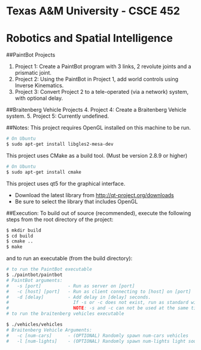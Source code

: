 Texas A&M University - CSCE 452
===============================
# Robotics and Spatial Intelligence

##PaintBot Projects
1. Project 1: Create a PaintBot program with 3 links, 2 revolute joints and a prismatic joint.
2. Project 2: Using the PaintBot in Project 1, add world controls using Inverse Kinematics.
3. Project 3: Convert Project 2 to a tele-operated (via a network) system, with optional delay.

##Braitenberg Vehicle Projects
4. Project 4: Create a Braitenberg Vehicle system.
5. Project 5: Currently undefined.

##Notes:
This project requires OpenGL installed on this machine to be run.
```bash
# On Ubuntu
$ sudo apt-get install libgles2-mesa-dev
```

This project uses CMake as a build tool.  (Must be version 2.8.9 or higher)
```bash
# On Ubuntu
$ sudo apt-get install cmake
```

	
This project uses qt5 for the graphical interface.
- Download the latest library from http://qt-project.org/downloads
- Be sure to select the library that includes OpenGL
	

##Execution:
To build out of source (recommended),
execute the following steps from the root directory of the project:
```bash
$ mkdir build
$ cd build
$ cmake ..
$ make
```

and to run an executable (from the build directory):
```bash
# to run the PaintBot executable
$ ./paintbot/paintbot
# PaintBot arguments:
#   -s [port]          - Run as server on [port]
#   -c [host] [port]   - Run as client connecting to [host] on [port]
#   -d [delay]         - Add delay in [delay] seconds.  
#                        If -s or -c does not exist, run as standard with no connections.  
#                        NOTE: -s and -c can not be used at the same time.
# to run the braitenberg vehicles executable

$ ./vehicles/vehicles
# Braitenberg Vehicle Arguments:
#   -c [num-cars]      - (OPTIONAL) Randomly spawn num-cars vehicles
#   -l [num-lights]    - (OPTIONAL) Randomly spawn num-lights light sources
```

